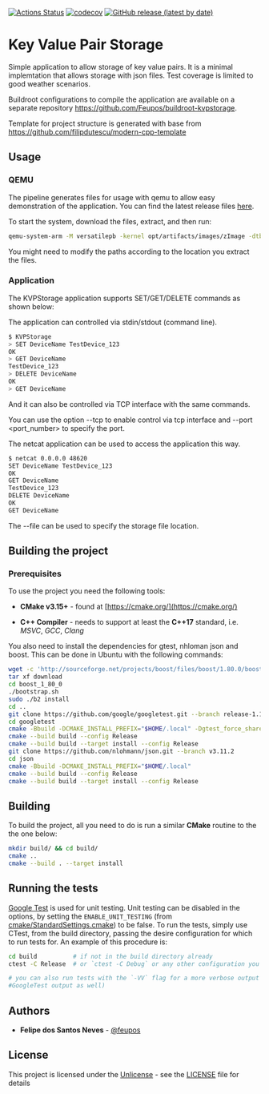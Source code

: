 [![Actions Status](https://github.com/Feupos/key_value_pair_storage/workflows/Ubuntu/badge.svg)](https://github.com/Feupos/key_value_pair_storage/actions)
[![codecov](https://codecov.io/gh/Feupos/key_value_pair_storage/branch/master/graph/badge.svg)](https://codecov.io/gh/Feupos/key_value_pair_storage)
[![GitHub release (latest by date)](https://img.shields.io/github/v/release/Feupos/key_value_pair_storage)](https://github.com/Feupos/key_value_pair_storage/releases)

# Key Value Pair Storage

Simple application to allow storage of key value pairs. It is a minimal implemtation that allows storage with json files. Test coverage is limited to good weather scenarios.

Buildroot configurations to compile the application are available on a separate repository https://github.com/Feupos/buildroot-kvpstorage.

Template for project structure is generated with base from https://github.com/filipdutescu/modern-cpp-template

## Usage


### QEMU

The pipeline generates files for usage with qemu to allow easy demonstration of the application.
You can find the latest release files [here](https://github.com/Feupos/key_value_pair_storage/releases/latest).

To start the system, download the files, extract, and then run:

```bash
qemu-system-arm -M versatilepb -kernel opt/artifacts/images/zImage -dtb opt/artifacts/images/versatile-pb.dtb -drive file=opt/artifacts/images/rootfs.ext2,if=scsi -append "root=/dev/sda console=ttyAMA0,115200" -nographic
```

You might need to modify the paths according to the location you extract the files.

### Application

The KVPStorage application supports SET/GET/DELETE commands as shown below:

The application can controlled via stdin/stdout (command line).

```bash
$ KVPStorage
> SET DeviceName TestDevice_123
OK
> GET DeviceName
TestDevice_123
> DELETE DeviceName
OK
> GET DeviceName

```

And it can also be controlled via TCP interface with the same commands.

You can use the option --tcp to enable control via tcp interface and --port <port_number> to specify the port. 

The netcat application can be used to access the application this way.

```bash
$ netcat 0.0.0.0 48620
SET DeviceName TestDevice_123
OK
GET DeviceName
TestDevice_123
DELETE DeviceName
OK
GET DeviceName

```

The --file can be used to specify the storage file location.

## Building the project

### Prerequisites

To use the project you need the following tools:

* **CMake v3.15+** - found at [https://cmake.org/](https://cmake.org/)

* **C++ Compiler** - needs to support at least the **C++17** standard, i.e. *MSVC*,
*GCC*, *Clang*

You also need to install the dependencies for gtest, nhloman json and boost. This can be done in Ubuntu with the following commands:

```bash
wget -c 'http://sourceforge.net/projects/boost/files/boost/1.80.0/boost_1_80_0.tar.bz2/download'
tar xf download
cd boost_1_80_0
./bootstrap.sh
sudo ./b2 install
cd ..
git clone https://github.com/google/googletest.git --branch release-1.10.0
cd googletest
cmake -Bbuild -DCMAKE_INSTALL_PREFIX="$HOME/.local" -Dgtest_force_shared_crt=1
cmake --build build --config Release
cmake --build build --target install --config Release
git clone https://github.com/nlohmann/json.git --branch v3.11.2
cd json
cmake -Bbuild -DCMAKE_INSTALL_PREFIX="$HOME/.local"
cmake --build build --config Release
cmake --build build --target install --config Release
```

## Building

To build the project, all you need to do is run a similar **CMake** routine
to the the one below:

```bash
mkdir build/ && cd build/
cmake ..
cmake --build . --target install
```

## Running the tests

[Google Test](https://github.com/google/googletest/) is used
for unit testing. Unit testing can be disabled in the options, by setting the
`ENABLE_UNIT_TESTING` (from
[cmake/StandardSettings.cmake](cmake/StandardSettings.cmake)) to be false. To run
the tests, simply use CTest, from the build directory, passing the desire
configuration for which to run tests for. An example of this procedure is:

```bash
cd build          # if not in the build directory already
ctest -C Release  # or `ctest -C Debug` or any other configuration you wish to test

# you can also run tests with the `-VV` flag for a more verbose output (i.e.
#GoogleTest output as well)
```

## Authors

* **Felipe dos Santos Neves** - [@feupos](https://github.com/Feupos)

## License

This project is licensed under the [Unlicense](https://unlicense.org/) - see the
[LICENSE](LICENSE) file for details
